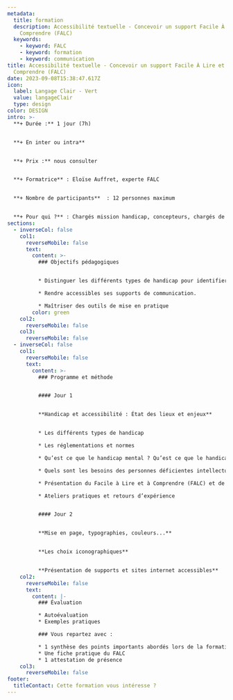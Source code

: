 ```yaml
---
metadata:
  title: formation
  description: Accessibilité textuelle - Concevoir un support Facile À Lire  et à
    Comprendre (FALC)
  keywords:
    - keyword: FALC
    - keyword: formation
    - keyword: communication
title: Accessibilité textuelle - Concevoir un support Facile À Lire et à
  Comprendre (FALC)
date: 2023-09-08T15:38:47.617Z
icon:
  label: Langage Clair - Vert
  value: langageClair
  type: design
color: DESIGN
intro: >-
  **+ Durée :** 1 jour (7h)


  **+﻿ En inter ou intra**


  **+﻿ Prix :** nous consulter


  **+ Formatrice** : Eloïse Auffret, experte FALC


  **+ Nombre de participants**  : 12 personnes maximum


  **+ Pour qui ?** : Chargés mission handicap, concepteurs, chargés de communication, professionnels souhaitant découvrir la communication accessible.
sections:
  - inverseCol: false
    col1:
      reverseMobile: false
      text:
        content: >-
          ### Objectifs pédagogiques


          * Distinguer les différents types de handicap pour identifier ses cibles et maîtriser leurs problématiques.

          * Rendre accessibles ses supports de communication.

          * Maîtriser des outils de mise en pratique
        color: green
    col2:
      reverseMobile: false
    col3:
      reverseMobile: false
  - inverseCol: false
    col1:
      reverseMobile: false
      text:
        content: >-
          ### Programme et méthode


          #### Jour 1


          **Handicap et accessibilité : État des lieux et enjeux**


          * Les différents types de handicap

          * Les réglementations et normes

          * Qu’est ce que le handicap mental ? Qu’est ce que le handicap psychique ?

          * Quels sont les besoins des personnes déficientes intellectuelles ?

          * Présentation du Facile à Lire et à Comprendre (FALC) et de ses principes

          * Ateliers pratiques et retours d’expérience


          #### Jour 2


          **Mise en page, typographies, couleurs...**


          **Les choix iconographiques**


          **Présentation de supports et sites internet accessibles**
    col2:
      reverseMobile: false
      text:
        content: |-
          ### Évaluation

          * Autoévaluation
          * Exemples pratiques

          ### Vous repartez avec : 

          * 1 synthèse des points importants abordés lors de la formation
          * Une fiche pratique du FALC
          * 1 attestation de présence
    col3:
      reverseMobile: false
footer:
  titleContact: Cette formation vous intéresse ?
---
```

